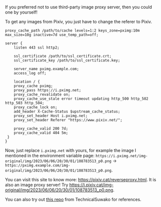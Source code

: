 If you preferred not to use third-party image proxy server, then you could one by yourself!

To get any images from Pixiv, you just have to change the referer to Pixiv.


```
proxy_cache_path /path/to/cache levels=1:2 keys_zone=pximg:10m max_size=10g inactive=7d use_temp_path=off;

server {
    listen 443 ssl http2;

    ssl_certificate /path/to/ssl_certificate.crt;
    ssl_certificate_key /path/to/ssl_certificate.key;

    server_name pximg.example.com;
    access_log off;

    location / {
    proxy_cache pximg;
    proxy_pass https://i.pximg.net;
    proxy_cache_revalidate on;
    proxy_cache_use_stale error timeout updating http_500 http_502 http_503 http_504;
    proxy_cache_lock on;
    add_header X-Cache-Status $upstream_cache_status;
    proxy_set_header Host i.pximg.net;
    proxy_set_header Referer "https://www.pixiv.net/";

    proxy_cache_valid 200 7d;
    proxy_cache_valid 404 5m;
 }
}
```

Now, just replace `i.pximg.net` with yours, for example the image I mentioned in the environment variable page: `https://i.pximg.net/img-original/img/2023/06/06/20/30/01/108783513_p0.png` -> `https://pximg.example.com/img-original/img/2023/06/06/20/30/01/108783513_p0.png`.

You can visit this site to know more: https://pixiv.cat/reverseproxy.html. It is also an image proxy server! Try https://i.pixiv.cat/img-original/img/2023/06/06/20/30/01/108783513_p0.png.

You can also try out [this repo](https://gitler.moe/suwako/imgproxy) from TechnicalSuwako for references.